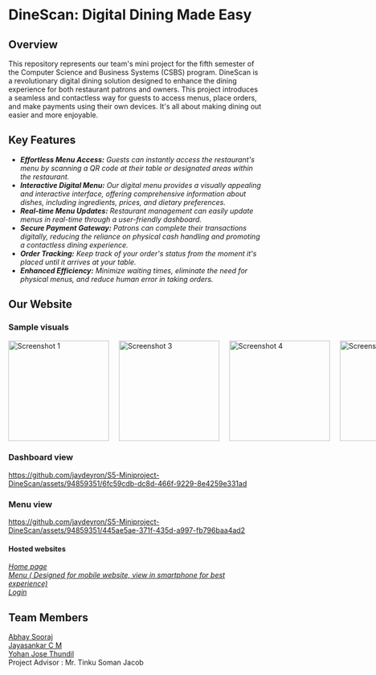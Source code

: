 # DineScan: Digital Dining Made Easy

## Overview

This repository represents our team's mini project for the fifth semester of the Computer Science and Business Systems (CSBS) program. DineScan is a revolutionary digital dining solution designed to enhance the dining experience for both restaurant patrons and owners. This project introduces a seamless and contactless way for guests to access menus, place orders, and make payments using their own devices. It's all about making dining out easier and more enjoyable.

## Key Features

* _**Effortless Menu Access:** Guests can instantly access the restaurant's menu by scanning a QR code at their table or designated areas within the restaurant._
* _**Interactive Digital Menu:** Our digital menu provides a visually appealing and interactive interface, offering comprehensive information about dishes, including ingredients, prices, and dietary preferences._
* _**Real-time Menu Updates:** Restaurant management can easily update menus in real-time through a user-friendly dashboard._
* _**Secure Payment Gateway:** Patrons can complete their transactions digitally, reducing the reliance on physical cash handling and promoting a contactless dining experience._
* _**Order Tracking:** Keep track of your order's status from the moment it's placed until it arrives at your table._
* _**Enhanced Efficiency:** Minimize waiting times, eliminate the need for physical menus, and reduce human error in taking orders._

## Our Website


### Sample visuals

<div style="display: flex; gap: 20px;">

  <img src="https://github.com/jaydeyron/S5-Miniproject-DineScan/assets/94859351/097c1de8-55a5-49a5-84d0-35344c611731" alt="Screenshot 1" width="200" />

  <img src="https://github.com/jaydeyron/S5-Miniproject-DineScan/assets/94859351/84858935-29d4-42dd-a65c-e7f920ab487d" alt="Screenshot 3" width="200" />

  <img src="https://github.com/jaydeyron/S5-Miniproject-DineScan/assets/94859351/97d102b4-1a2c-4fef-902b-17afff4547b1" alt="Screenshot 4" width="200" />

  <img src="https://github.com/jaydeyron/S5-Miniproject-DineScan/assets/94859351/9458f2f8-c650-4a3a-85bf-c4e6bd6e7338" alt="Screenshot 5" width="200" />

</div>

### Dashboard view

https://github.com/jaydeyron/S5-Miniproject-DineScan/assets/94859351/6fc59cdb-dc8d-466f-9229-8e4259e331ad

### Menu view

https://github.com/jaydeyron/S5-Miniproject-DineScan/assets/94859351/445ae5ae-371f-435d-a997-fb796baa4ad2

#### Hosted websites
*_[Home page](https://determined-trench-coat-calf.cyclic.app/)_* \
*_[Menu ( Designed for mobile website, view in smartphone for best experience)](https://determined-trench-coat-calf.cyclic.app/menu/1)_* \
*_[Login](https://determined-trench-coat-calf.cyclic.app/login)_*


## Team Members

[Abhay Sooraj](https://github.com/AbhaySooraj) \
[Jayasankar C M](https://github.com/jaydeyron) \
[Yohan Jose Thundil](https://github.com/yocoyohan) \
Project Advisor : Mr. Tinku Soman Jacob